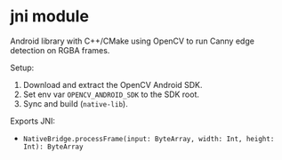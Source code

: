 # jni module

Android library with C++/CMake using OpenCV to run Canny edge detection on RGBA frames.

Setup:
1. Download and extract the OpenCV Android SDK.
2. Set env var `OPENCV_ANDROID_SDK` to the SDK root.
3. Sync and build (`native-lib`).

Exports JNI:
- `NativeBridge.processFrame(input: ByteArray, width: Int, height: Int): ByteArray`

